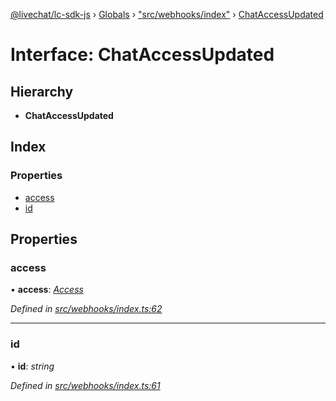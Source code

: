 [@livechat/lc-sdk-js](../README.md) › [Globals](../globals.md) › ["src/webhooks/index"](../modules/_src_webhooks_index_.md) › [ChatAccessUpdated](_src_webhooks_index_.chataccessupdated.md)

# Interface: ChatAccessUpdated

## Hierarchy

* **ChatAccessUpdated**

## Index

### Properties

* [access](_src_webhooks_index_.chataccessupdated.md#access)
* [id](_src_webhooks_index_.chataccessupdated.md#id)

## Properties

###  access

• **access**: *[Access](_src_objects_index_.access.md)*

*Defined in [src/webhooks/index.ts:62](https://github.com/livechat/lc-sdk-js/blob/aff69b2/src/webhooks/index.ts#L62)*

___

###  id

• **id**: *string*

*Defined in [src/webhooks/index.ts:61](https://github.com/livechat/lc-sdk-js/blob/aff69b2/src/webhooks/index.ts#L61)*
